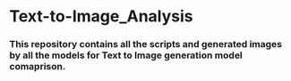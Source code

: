 # Text-to-Image_Analysis
### This repository contains all the scripts and generated images by all the models for Text to Image generation model comaprison.
